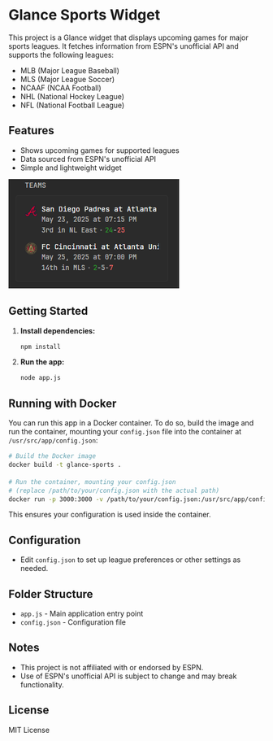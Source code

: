 # Glance Sports Widget

This project is a Glance widget that displays upcoming games for major sports leagues. It fetches information from ESPN's unofficial API and supports the following leagues:

- MLB (Major League Baseball)
- MLS (Major League Soccer)
- NCAAF (NCAA Football)
- NHL (National Hockey League)
- NFL (National Football League)

## Features
- Shows upcoming games for supported leagues
- Data sourced from ESPN's unofficial API
- Simple and lightweight widget

![Widget](assets/widget.png)

## Getting Started

1. **Install dependencies:**
   ```bash
   npm install
   ```
2. **Run the app:**
   ```bash
   node app.js
   ```

## Running with Docker

You can run this app in a Docker container. To do so, build the image and run the container, mounting your `config.json` file into the container at `/usr/src/app/config.json`:

```bash
# Build the Docker image
docker build -t glance-sports .

# Run the container, mounting your config.json
# (replace /path/to/your/config.json with the actual path)
docker run -p 3000:3000 -v /path/to/your/config.json:/usr/src/app/config.json glance-sports
```

This ensures your configuration is used inside the container.

## Configuration
- Edit `config.json` to set up league preferences or other settings as needed.

## Folder Structure
- `app.js` - Main application entry point
- `config.json` - Configuration file

## Notes
- This project is not affiliated with or endorsed by ESPN.
- Use of ESPN's unofficial API is subject to change and may break functionality.

## License
MIT License

